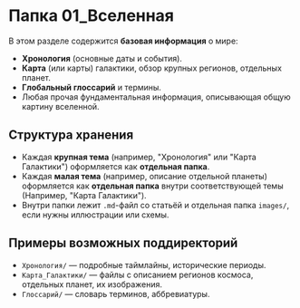 # Папка 01_Вселенная

В этом разделе содержится **базовая информация** о мире:
- **Хронология** (основные даты и события).
- **Карта** (или карты) галактики, обзор крупных регионов, отдельных планет.
- **Глобальный глоссарий** и термины.
- Любая прочая фундаментальная информация, описывающая общую картину вселенной.

## Структура хранения

- Каждая **крупная тема** (например, "Хронология" или "Карта Галактики") оформляется как **отдельная папка**.  
- Каждая **малая тема** (например, описание отдельной планеты) оформляется как **отдельная папка** внутри соответствующей темы (Например, "Карта Галактики").  
- Внутри папки лежит `.md`-файл со статьёй и отдельная папка `images/`, если нужны иллюстрации или схемы.

## Примеры возможных поддиректорий
- `Хронология/` — подробные таймлайны, исторические периоды.
- `Карта_Галактики/` — файлы с описанием регионов космоса, отдельных планет, их изображения.
- `Глоссарий/` — словарь терминов, аббревиатуры.
